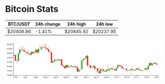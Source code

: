 # Bitcoin Stats

BTC/USDT|24h change|24h high|24h low|
|---|---|---|---|
|$20408.86|-1.41%|$20845.92|$20237.95|

<img src="./chart.svg">

